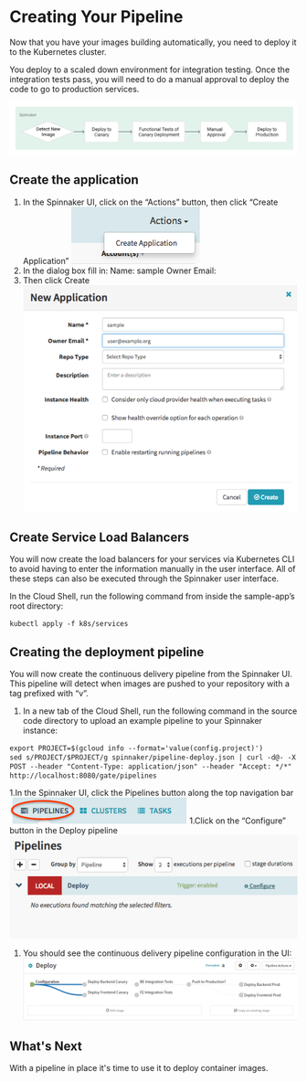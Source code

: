 # Creating Your Pipeline

Now that you have your images building automatically, you need to deploy it to the Kubernetes cluster.

You deploy to a scaled down environment for integration testing. Once the integration tests pass, you will need to do a manual approval to deploy the code to go to production services.
 
![](../docs/img/image15.png)

## Create the application
1. In the Spinnaker UI, click on the “Actions” button, then click “Create Application”
  ![](../docs/img/image19.png)
1. In the dialog box fill in:
  Name: sample
  Owner Email: <your email address>
1. Then click Create
  ![](../docs/img/image20.png)


## Create Service Load Balancers
You will now create the load balancers for your services via Kubernetes CLI to avoid having to enter the information manually in the user interface. All of these steps can also be executed through the Spinnaker user interface.

In the Cloud Shell, run the following command from inside the sample-app’s root directory:
```shell
kubectl apply -f k8s/services
```

## Creating the deployment pipeline
You will now create the continuous delivery pipeline from the Spinnaker UI. This pipeline will detect when images are pushed to your repository with a tag prefixed with “v”.

1. In a new tab of the Cloud Shell, run the following command in the source code directory to upload an example pipeline to your Spinnaker instance:
```shell
export PROJECT=$(gcloud info --format='value(config.project)')
sed s/PROJECT/$PROJECT/g spinnaker/pipeline-deploy.json | curl -d@- -X POST --header "Content-Type: application/json" --header "Accept: */*" http://localhost:8080/gate/pipelines
```
1.In the Spinnaker UI, click the Pipelines button along the top navigation bar
  ![](../docs/img/image24.png)
1.Click on the “Configure” button in the Deploy pipeline
  ![](../docs/img/image14.png)
1. You should see the continuous delivery pipeline configuration in the UI:
  ![](../docs/img/image2.png)


## What's Next

With a pipeline in place it's time to use it to deploy container images.
